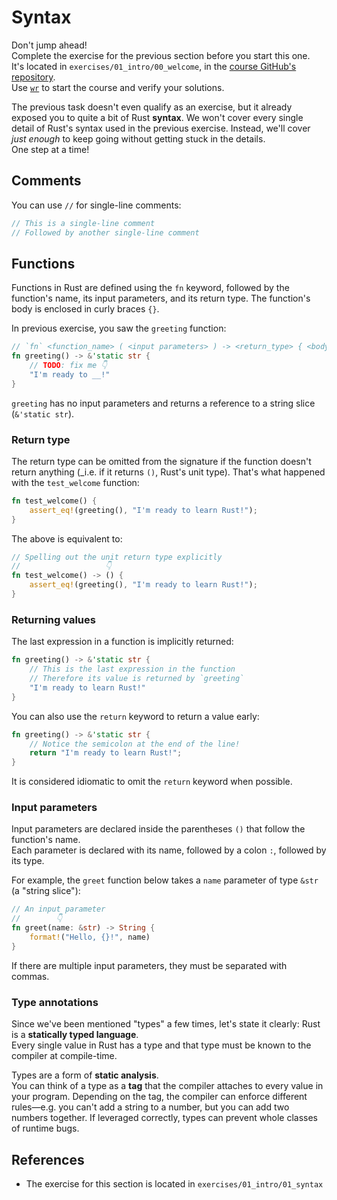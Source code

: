 # Syntax

<div class="warning">

Don't jump ahead!  
Complete the exercise for the previous section before you start this one.  
It's located in `exercises/01_intro/00_welcome`, in the [course GitHub's repository](https://github.com/mainmatter/100-exercises-to-learn-rust).  
Use [`wr`](00_welcome.md#wr-the-workshop-runner) to start the course and verify your solutions.

</div>

The previous task doesn't even qualify as an exercise, but it already exposed you to quite a bit of Rust **syntax**.
We won't cover every single detail of Rust's syntax used in the previous exercise.
Instead, we'll cover _just enough_ to keep going without getting stuck in the details.  
One step at a time!

## Comments

You can use `//` for single-line comments:

```rust
// This is a single-line comment
// Followed by another single-line comment
```

## Functions

Functions in Rust are defined using the `fn` keyword, followed by the function's name, its input parameters, and its
return type.
The function's body is enclosed in curly braces `{}`.

In previous exercise, you saw the `greeting` function:

```rust
// `fn` <function_name> ( <input parameters> ) -> <return_type> { <body> }
fn greeting() -> &'static str {
    // TODO: fix me 👇
    "I'm ready to __!"
}
```

`greeting` has no input parameters and returns a reference to a string slice (`&'static str`).

### Return type

The return type can be omitted from the signature if the function doesn't return anything (_i.e. if it returns `()`,
Rust's unit type).
That's what happened with the `test_welcome` function:

```rust
fn test_welcome() {
    assert_eq!(greeting(), "I'm ready to learn Rust!");
}
```

The above is equivalent to:

```rust
// Spelling out the unit return type explicitly
//                   👇
fn test_welcome() -> () {
    assert_eq!(greeting(), "I'm ready to learn Rust!");
}
```

### Returning values

The last expression in a function is implicitly returned:

```rust
fn greeting() -> &'static str {
    // This is the last expression in the function
    // Therefore its value is returned by `greeting`
    "I'm ready to learn Rust!"
}
```

You can also use the `return` keyword to return a value early:

```rust
fn greeting() -> &'static str {
    // Notice the semicolon at the end of the line!
    return "I'm ready to learn Rust!";
}
```

It is considered idiomatic to omit the `return` keyword when possible.

### Input parameters

Input parameters are declared inside the parentheses `()` that follow the function's name.  
Each parameter is declared with its name, followed by a colon `:`, followed by its type.

For example, the `greet` function below takes a `name` parameter of type `&str` (a "string slice"):

```rust
// An input parameter
//        👇
fn greet(name: &str) -> String {
    format!("Hello, {}!", name)
}
```

If there are multiple input parameters, they must be separated with commas.

### Type annotations

Since we've been mentioned "types" a few times, let's state it clearly: Rust is a **statically typed language**.  
Every single value in Rust has a type and that type must be known to the compiler at compile-time.

Types are a form of **static analysis**.  
You can think of a type as a **tag** that the compiler attaches to every value in your program. Depending on the
tag, the compiler can enforce different rules—e.g. you can't add a string to a number, but you can add two numbers
together.
If leveraged correctly, types can prevent whole classes of runtime bugs.

## References

- The exercise for this section is located in `exercises/01_intro/01_syntax`
